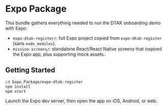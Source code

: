 # Expo Package

This bundle gathers everything needed to run the DTAK onboarding demo with Expo:

- `expo-dtak-register/`: full Expo project copied from `expo-dtak-register` (sans `node_modules`).
- `mission-screens/`: standalone React/React Native screens that inspired the Expo app, plus supporting mock assets.

## Getting Started

```bash
cd Expo_Package/expo-dtak-register
npm install
npm start
```

Launch the Expo dev server, then open the app on iOS, Android, or web.
